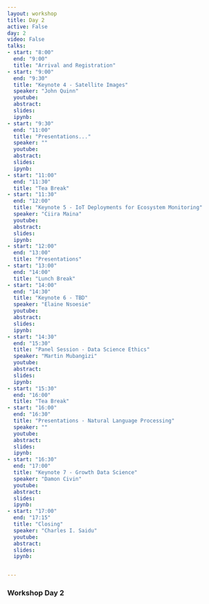```yaml
---
layout: workshop
title: Day 2
active: False
day: 2
video: False
talks:
- start: "8:00"
  end: "9:00"
  title: "Arrival and Registration"
- start: "9:00"
  end: "9:30"
  title: "Keynote 4 - Satellite Images"
  speaker: "John Quinn"
  youtube:
  abstract:
  slides:
  ipynb:
- start: "9:30"
  end: "11:00"
  title: "Presentations..."
  speaker: ""
  youtube:
  abstract:
  slides:
  ipynb:
- start: "11:00"
  end: "11:30"
  title: "Tea Break"
- start: "11:30"
  end: "12:00"
  title: "Keynote 5 - IoT Deployments for Ecosystem Monitoring"
  speaker: "Ciira Maina"
  youtube:
  abstract:
  slides:
  ipynb:
- start: "12:00"
  end: "13:00"
  title: "Presentations"
- start: "13:00"
  end: "14:00"
  title: "Lunch Break"
- start: "14:00"
  end: "14:30"
  title: "Keynote 6 - TBD"
  speaker: "Elaine Nsoesie"
  youtube:
  abstract:
  slides:
  ipynb:
- start: "14:30"
  end: "15:30"
  title: "Panel Session - Data Science Ethics"
  speaker: "Martin Mubangizi"
  youtube:
  abstract:
  slides:
  ipynb:
- start: "15:30"
  end: "16:00"
  title: "Tea Break"
- start: "16:00"
  end: "16:30"
  title: "Presentations - Natural Language Processing"
  speaker: ""
  youtube:
  abstract:
  slides:
  ipynb:
- start: "16:30"
  end: "17:00"
  title: "Keynote 7 - Growth Data Science"
  speaker: "Damon Civin"
  youtube:
  abstract:
  slides:
  ipynb:
- start: "17:00"
  end: "17:15"
  title: "Closing"
  speaker: "Charles I. Saidu"
  youtube:
  abstract:
  slides:
  ipynb:


---
```


<h3> <b>Workshop Day 2</b></h3>
